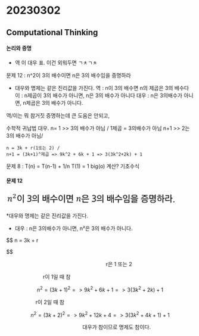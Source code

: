 # 20230302

## Computational Thinking

#### 논리와 증명

- 역 이 대우 표. 이건 외워두면 ㄱㅊㄱㅊ

문제 12 : n^2이 3의 배수이면 n은 3의 배수임을 증명하라

- 대우와 명제는 같은 진리값을 가진다.
  역 : n이 3의 배수면 n의 제곱은 3의 배수다
  이 : n제곱이 3의 배수가 아니면, n은 3의 배수가 아니다
  대우 : n은 3의배수가 아니면, n제곱은 3의 배수가 아니다.

역/이는 뭐 참거짓 증명하는데 큰 도움은 안되고,

수학적 귀납법
대우. n= 1 >> 3의 배수가 아님 / 1제곱 = 3의배수가 아님
     n+1 >> 2는 3의 배수가 아님/ 

    n = 3k + r(1또는 2) / 
    n+1 = (3k+1)^제곱 => 9k^2 + 6k + 1 => 3(3k^2+2k) + 1 

문제 8 : T(n) = T(n-1) + 1/n T(1) = 1 
big(o) 계산?
기초수식



#### 문제 12

<img src="CT_assets/2023-03-02-11-52-41-image.png" title="" alt="" width="459">

*대우와 명제는 같은 진리값을 가진다.

- 대우 : n은 3의배수가 아니면, n²은 3의 배수가 아니다.

$$
n = 3k + r

$$

                                                                    r은 1 또는 2

                         r이 1일 때 참

$$
n^2= (3k+1)^2 => 9k^2 + 6k + 1 => 3(3k^2+2k) + 1               
$$

                    r이 2일 때 참

$$
n^2= (3k+2)^2 => 9k^2 + 12k + 4 => 3(3k^2+4k+1) + 1 
$$

                                                    대우가 참이므로 명제도 참이다.
